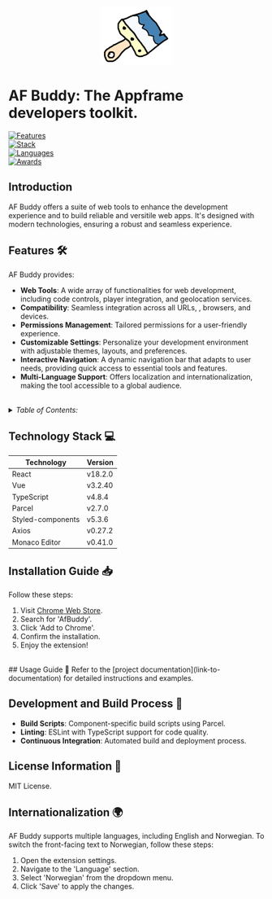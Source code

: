 <p align="center">
  <img src="assets/icons/logo-bg-128.png">
</p>

# AF Buddy: The Appframe developers toolkit. 

[![Features](https://img.shields.io/badge/%20Features%20-%20Web%20Styling%20|%20Themes%20|%20Save/Load%20Snippets%20|%20User--Agents%20|%20Geolocation-007bff?style=flat-square&logo=features&logoColor=white)](link-to-features)<br>
[![Stack](https://img.shields.io/badge/%20Tech%20-%20React%20|%20Vue%20|%20TypeScript-4caf50?style=flat-square&logo=technology&logoColor=white)](link-to-technologies)<br>
[![Languages](https://img.shields.io/badge/%20Languages%20-%20English%20|%20Norwegian-ffeb3b?style=flat-square&logo=languages&logoColor=black)](link-to-languages)<br>
[![Awards](https://img.shields.io/badge/%20Awards%20-%20Best%20Development%20Buddy%20|%20Rubber%20Duck-gold?style=flat-square&logo=award&logoColor=black)](link-to-award)


## Introduction
AF Buddy offers a suite of web tools to enhance the development experience and to build reliable and versitile web apps. It's designed with modern technologies, ensuring a robust and seamless experience.


## Features 🛠️
AF Buddy provides:
- **Web Tools**: A wide array of functionalities for web development, including code controls, player integration, and geolocation services.
- **Compatibility**: Seamless integration across all URLs, , browsers, and devices.
- **Permissions Management**: Tailored permissions for a user-friendly experience.
- **Customizable Settings**: Personalize your development environment with adjustable themes, layouts, and preferences.
- **Interactive Navigation**: A dynamic navigation bar that adapts to user needs, providing quick access to essential tools and features.
- **Multi-Language Support**: Offers localization and internationalization, making the tool accessible to a global audience.
<br>

<details>
<summary><i>Table of Contents:</i></summary>

1. [Introduction](#introduction)
2. [Features](#features)
3. [Technology Stack](#technology-stack)
4. [Installation Guide](#installation-guide)
5. [Usage Guide](#usage-guide)
6. [Development and Build Process](#development-and-build-process)
7. [License Information](#license-information)
8. [Internationalization](#internationalization)

</details>

## Technology Stack 💻
| Technology        | Version |
|-------------------|---------|
| React             | v18.2.0 |
| Vue               | v3.2.40 |
| TypeScript        | v4.8.4  |
| Parcel            | v2.7.0  |
| Styled-components | v5.3.6  |
| Axios             | v0.27.2 |
| Monaco Editor     | v0.41.0 |


## Installation Guide 📥
Follow these steps:
1. Visit [Chrome Web Store](link-to-chrome-web-store).
2. Search for 'AfBuddy'.
3. Click 'Add to Chrome'.
4. Confirm the installation.
5. Enjoy the extension!
<br>
## Usage Guide 📘
Refer to the [project documentation](link-to-documentation) for detailed instructions and examples.


## Development and Build Process 🧪
- **Build Scripts**: Component-specific build scripts using Parcel.
- **Linting**: ESLint with TypeScript support for code quality.
- **Continuous Integration**: Automated build and deployment process.


## License Information 📜
MIT License.


## Internationalization 🌍
AF Buddy supports multiple languages, including English and Norwegian. To switch the front-facing text to Norwegian, follow these steps:
1. Open the extension settings.
2. Navigate to the 'Language' section.
3. Select 'Norwegian' from the dropdown menu.
4. Click 'Save' to apply the changes.
